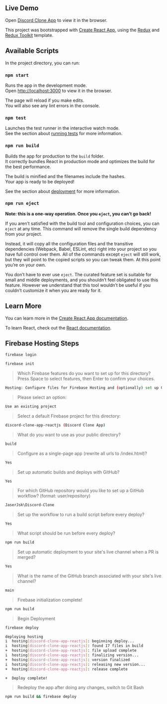 ## Live Demo
Open [Discord Clone App](https://discord-clone-app-reactjs.firebaseapp.com/) to view it in the browser.

This project was bootstrapped with [Create React App](https://github.com/facebook/create-react-app), using the [Redux](https://redux.js.org/) and [Redux Toolkit](https://redux-toolkit.js.org/) template.

## Available Scripts

In the project directory, you can run:

### `npm start`

Runs the app in the development mode.<br />
Open [http://localhost:3000](http://localhost:3000) to view it in the browser.

The page will reload if you make edits.<br />
You will also see any lint errors in the console.

### `npm test`

Launches the test runner in the interactive watch mode.<br />
See the section about [running tests](https://facebook.github.io/create-react-app/docs/running-tests) for more information.

### `npm run build`

Builds the app for production to the `build` folder.<br />
It correctly bundles React in production mode and optimizes the build for the best performance.

The build is minified and the filenames include the hashes.<br />
Your app is ready to be deployed!

See the section about [deployment](https://facebook.github.io/create-react-app/docs/deployment) for more information.

### `npm run eject`

**Note: this is a one-way operation. Once you `eject`, you can’t go back!**

If you aren’t satisfied with the build tool and configuration choices, you can `eject` at any time. This command will remove the single build dependency from your project.

Instead, it will copy all the configuration files and the transitive dependencies (Webpack, Babel, ESLint, etc) right into your project so you have full control over them. All of the commands except `eject` will still work, but they will point to the copied scripts so you can tweak them. At this point you’re on your own.

You don’t have to ever use `eject`. The curated feature set is suitable for small and middle deployments, and you shouldn’t feel obligated to use this feature. However we understand that this tool wouldn’t be useful if you couldn’t customize it when you are ready for it.

## Learn More

You can learn more in the [Create React App documentation](https://facebook.github.io/create-react-app/docs/getting-started).

To learn React, check out the [React documentation](https://reactjs.org/).

## Firebase Hosting Steps

```sh
firebase login

firebase init
```

> Which Firebase features do you want to set up for this directory? Press Space to select features, then Enter to confirm your choices.
```sh
Hosting: Configure files for Firebase Hosting and (optionally) set up GitHub Action deploys
```

> Please select an option:
```sh
Use an existing project
```

> Select a default Firebase project for this directory:
```sh
discord-clone-app-reactjs (Discord Clone App)
```

> What do you want to use as your public directory?
```sh
build
```

> Configure as a single-page app (rewrite all urls to /index.html)?
```sh
Yes
```

> Set up automatic builds and deploys with GitHub?
```sh
Yes
```

> For which GitHub repository would you like to set up a GitHub workflow? (format: user/repository)
```sh
JaserJsk\Discord-Clone
```

> Set up the workflow to run a build script before every deploy?
```sh
Yes
```

> What script should be run before every deploy?
```sh
npm run build
```

> Set up automatic deployment to your site's live channel when a PR is merged?
```sh
Yes
```

> What is the name of the GitHub branch associated with your site's live channel?
```sh
main
```

> Firebase initialization complete!
```sh
npm run build
```

> Begin Deployment
```sh
firebase deploy
```

```sh
deploying hosting
i  hosting[discord-clone-app-reactjs]: beginning deploy...
i  hosting[discord-clone-app-reactjs]: found 17 files in build
+  hosting[discord-clone-app-reactjs]: file upload complete
i  hosting[discord-clone-app-reactjs]: finalizing version...
+  hosting[discord-clone-app-reactjs]: version finalized
i  hosting[discord-clone-app-reactjs]: releasing new version...
+  hosting[discord-clone-app-reactjs]: release complete

+  Deploy complete!
```

> Redeploy the app after doing any changes, switch to Git Bash
```sh
npm run build && firebase deploy
```
